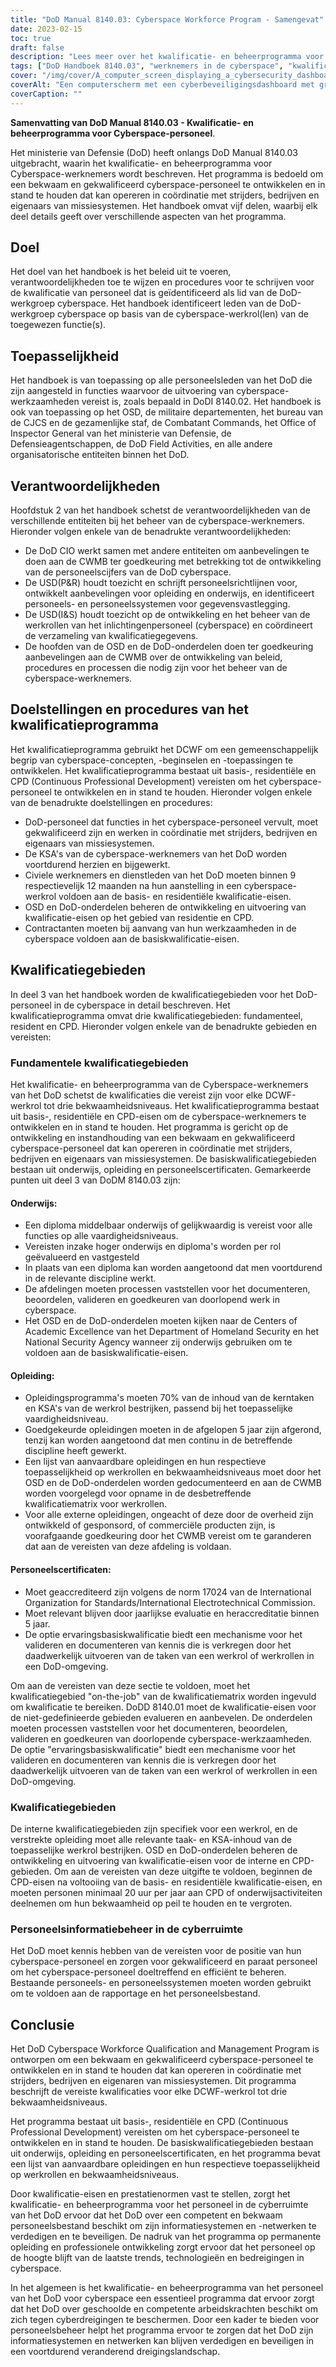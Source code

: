 ```yaml
---
title: "DoD Manual 8140.03: Cyberspace Workforce Program - Samengevat"
date: 2023-02-15
toc: true
draft: false
description: "Lees meer over het kwalificatie- en beheerprogramma voor Cyberspace-personeel van het DoD, zoals beschreven in Handleiding 8140.03."
tags: ["DoD Handboek 8140.03", "werknemers in de cyberspace", "kwalificatieprogramma", "Persoonlijke DoD", "cyberbeveiliging"]
cover: "/img/cover/A_computer_screen_displaying_a_cybersecurity_dashboard.png"
coverAlt: "Een computerscherm met een cyberbeveiligingsdashboard met grafieken en diagrammen die de staat van de beveiliging van een netwerk weergeven."
coverCaption: ""
---
```


**Samenvatting van DoD Manual 8140.03 - Kwalificatie- en beheerprogramma voor Cyberspace-personeel**.

Het ministerie van Defensie (DoD) heeft onlangs DoD Manual 8140.03 uitgebracht, waarin het kwalificatie- en beheerprogramma voor Cyberspace-werknemers wordt beschreven. Het programma is bedoeld om een bekwaam en gekwalificeerd cyberspace-personeel te ontwikkelen en in stand te houden dat kan opereren in coördinatie met strijders, bedrijven en eigenaars van missiesystemen. Het handboek omvat vijf delen, waarbij elk deel details geeft over verschillende aspecten van het programma.

## Doel

Het doel van het handboek is het beleid uit te voeren, verantwoordelijkheden toe te wijzen en procedures voor te schrijven voor de kwalificatie van personeel dat is geïdentificeerd als lid van de DoD-werkgroep cyberspace. Het handboek identificeert leden van de DoD-werkgroep cyberspace op basis van de cyberspace-werkrol(len) van de toegewezen functie(s).

## Toepasselijkheid

Het handboek is van toepassing op alle personeelsleden van het DoD die zijn aangesteld in functies waarvoor de uitvoering van cyberspace-werkzaamheden vereist is, zoals bepaald in DoDI 8140.02. Het handboek is ook van toepassing op het OSD, de militaire departementen, het bureau van de CJCS en de gezamenlijke staf, de Combatant Commands, het Office of Inspector General van het ministerie van Defensie, de Defensieagentschappen, de DoD Field Activities, en alle andere organisatorische entiteiten binnen het DoD.

## Verantwoordelijkheden

Hoofdstuk 2 van het handboek schetst de verantwoordelijkheden van de verschillende entiteiten bij het beheer van de cyberspace-werknemers. Hieronder volgen enkele van de benadrukte verantwoordelijkheden:

- De DoD CIO werkt samen met andere entiteiten om aanbevelingen te doen aan de CWMB ter goedkeuring met betrekking tot de ontwikkeling van de personeelscijfers van de DoD cyberspace.
- De USD(P&R) houdt toezicht en schrijft personeelsrichtlijnen voor, ontwikkelt aanbevelingen voor opleiding en onderwijs, en identificeert personeels- en personeelssystemen voor gegevensvastlegging.
- De USD(I&S) houdt toezicht op de ontwikkeling en het beheer van de werkrollen van het inlichtingenpersoneel (cyberspace) en coördineert de verzameling van kwalificatiegegevens.
- De hoofden van de OSD en de DoD-onderdelen doen ter goedkeuring aanbevelingen aan de CWMB over de ontwikkeling van beleid, procedures en processen die nodig zijn voor het beheer van de cyberspace-werknemers.

## Doelstellingen en procedures van het kwalificatieprogramma

Het kwalificatieprogramma gebruikt het DCWF om een gemeenschappelijk begrip van cyberspace-concepten, -beginselen en -toepassingen te ontwikkelen. Het kwalificatieprogramma bestaat uit basis-, residentiële en CPD (Continuous Professional Development) vereisten om het cyberspace-personeel te ontwikkelen en in stand te houden. Hieronder volgen enkele van de benadrukte doelstellingen en procedures:

- DoD-personeel dat functies in het cyberspace-personeel vervult, moet gekwalificeerd zijn en werken in coördinatie met strijders, bedrijven en eigenaars van missiesystemen.
- De KSA's van de cyberspace-werknemers van het DoD worden voortdurend herzien en bijgewerkt.
- Civiele werknemers en dienstleden van het DoD moeten binnen 9 respectievelijk 12 maanden na hun aanstelling in een cyberspace-werkrol voldoen aan de basis- en residentiële kwalificatie-eisen.
- OSD en DoD-onderdelen beheren de ontwikkeling en uitvoering van kwalificatie-eisen op het gebied van residentie en CPD.
- Contractanten moeten bij aanvang van hun werkzaamheden in de cyberspace voldoen aan de basiskwalificatie-eisen.

## Kwalificatiegebieden

In deel 3 van het handboek worden de kwalificatiegebieden voor het DoD-personeel in de cyberspace in detail beschreven. Het kwalificatieprogramma omvat drie kwalificatiegebieden: fundamenteel, resident en CPD. Hieronder volgen enkele van de benadrukte gebieden en vereisten:

### Fundamentele kwalificatiegebieden

Het kwalificatie- en beheerprogramma van de Cyberspace-werknemers van het DoD schetst de kwalificaties die vereist zijn voor elke DCWF-werkrol tot drie bekwaamheidsniveaus. Het kwalificatieprogramma bestaat uit basis-, residentiële en CPD-eisen om de cyberspace-werknemers te ontwikkelen en in stand te houden. Het programma is gericht op de ontwikkeling en instandhouding van een bekwaam en gekwalificeerd cyberspace-personeel dat kan opereren in coördinatie met strijders, bedrijven en eigenaars van missiesystemen. De basiskwalificatiegebieden bestaan uit onderwijs, opleiding en personeelscertificaten. Gemarkeerde punten uit deel 3 van DoDM 8140.03 zijn:

#### Onderwijs:

- Een diploma middelbaar onderwijs of gelijkwaardig is vereist voor alle functies op alle vaardigheidsniveaus.
- Vereisten inzake hoger onderwijs en diploma's worden per rol geëvalueerd en vastgesteld
- In plaats van een diploma kan worden aangetoond dat men voortdurend in de relevante discipline werkt.
- De afdelingen moeten processen vaststellen voor het documenteren, beoordelen, valideren en goedkeuren van doorlopend werk in cyberspace.
- Het OSD en de DoD-onderdelen moeten kijken naar de Centers of Academic Excellence van het Department of Homeland Security en het National Security Agency wanneer zij onderwijs gebruiken om te voldoen aan de basiskwalificatie-eisen.

#### Opleiding:

- Opleidingsprogramma's moeten 70% van de inhoud van de kerntaken en KSA's van de werkrol bestrijken, passend bij het toepasselijke vaardigheidsniveau.
- Goedgekeurde opleidingen moeten in de afgelopen 5 jaar zijn afgerond, tenzij kan worden aangetoond dat men continu in de betreffende discipline heeft gewerkt.
- Een lijst van aanvaardbare opleidingen en hun respectieve toepasselijkheid op werkrollen en bekwaamheidsniveaus moet door het OSD en de DoD-onderdelen worden gedocumenteerd en aan de CWMB worden voorgelegd voor opname in de desbetreffende kwalificatiematrix voor werkrollen.
- Voor alle externe opleidingen, ongeacht of deze door de overheid zijn ontwikkeld of gesponsord, of commerciële producten zijn, is voorafgaande goedkeuring door het CWMB vereist om te garanderen dat aan de vereisten van deze afdeling is voldaan.

#### Personeelscertificaten:

- Moet geaccrediteerd zijn volgens de norm 17024 van de International Organization for Standards/International Electrotechnical Commission.
- Moet relevant blijven door jaarlijkse evaluatie en heraccreditatie binnen 5 jaar.
- De optie ervaringsbasiskwalificatie biedt een mechanisme voor het valideren en documenteren van kennis die is verkregen door het daadwerkelijk uitvoeren van de taken van een werkrol of werkrollen in een DoD-omgeving.

Om aan de vereisten van deze sectie te voldoen, moet het kwalificatiegebied "on-the-job" van de kwalificatiematrix worden ingevuld om kwalificatie te bereiken. DoDD 8140.01 moet de kwalificatie-eisen voor de niet-gedefinieerde gebieden evalueren en aanbevelen. De onderdelen moeten processen vaststellen voor het documenteren, beoordelen, valideren en goedkeuren van doorlopende cyberspace-werkzaamheden. De optie "ervaringsbasiskwalificatie" biedt een mechanisme voor het valideren en documenteren van kennis die is verkregen door het daadwerkelijk uitvoeren van de taken van een werkrol of werkrollen in een DoD-omgeving.

### Kwalificatiegebieden

De interne kwalificatiegebieden zijn specifiek voor een werkrol, en de verstrekte opleiding moet alle relevante taak- en KSA-inhoud van de toepasselijke werkrol bestrijken. OSD en DoD-onderdelen beheren de ontwikkeling en uitvoering van kwalificatie-eisen voor de interne en CPD-gebieden. Om aan de vereisten van deze uitgifte te voldoen, beginnen de CPD-eisen na voltooiing van de basis- en residentiële kwalificatie-eisen, en moeten personen minimaal 20 uur per jaar aan CPD of onderwijsactiviteiten deelnemen om hun bekwaamheid op peil te houden en te vergroten.

### Personeelsinformatiebeheer in de cyberruimte

Het DoD moet kennis hebben van de vereisten voor de positie van hun cyberspace-personeel en zorgen voor gekwalificeerd en paraat personeel om het cyberspace-personeel doeltreffend en efficiënt te beheren. Bestaande personeels- en personeelssystemen moeten worden gebruikt om te voldoen aan de rapportage en het personeelsbestand.

## Conclusie

Het DoD Cyberspace Workforce Qualification and Management Program is ontworpen om een bekwaam en gekwalificeerd cyberspace-personeel te ontwikkelen en in stand te houden dat kan opereren in coördinatie met strijders, bedrijven en eigenaren van missiesystemen. Dit programma beschrijft de vereiste kwalificaties voor elke DCWF-werkrol tot drie bekwaamheidsniveaus.

Het programma bestaat uit basis-, residentiële en CPD (Continuous Professional Development) vereisten om het cyberspace-personeel te ontwikkelen en in stand te houden. De basiskwalificatiegebieden bestaan uit onderwijs, opleiding en personeelscertificaten, en het programma bevat een lijst van aanvaardbare opleidingen en hun respectieve toepasselijkheid op werkrollen en bekwaamheidsniveaus.

Door kwalificatie-eisen en prestatienormen vast te stellen, zorgt het kwalificatie- en beheerprogramma voor het personeel in de cyberruimte van het DoD ervoor dat het DoD over een competent en bekwaam personeelsbestand beschikt om zijn informatiesystemen en -netwerken te verdedigen en te beveiligen. De nadruk van het programma op permanente opleiding en professionele ontwikkeling zorgt ervoor dat het personeel op de hoogte blijft van de laatste trends, technologieën en bedreigingen in cyberspace.

In het algemeen is het kwalificatie- en beheerprogramma van het personeel van het DoD voor cyberspace een essentieel programma dat ervoor zorgt dat het DoD over geschoolde en competente arbeidskrachten beschikt om zich tegen cyberdreigingen te beschermen. Door een kader te bieden voor personeelsbeheer helpt het programma ervoor te zorgen dat het DoD zijn informatiesystemen en netwerken kan blijven verdedigen en beveiligen in een voortdurend veranderend dreigingslandschap.
